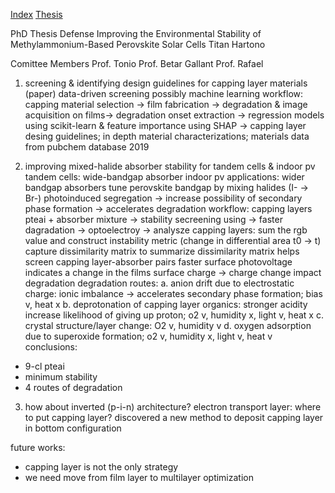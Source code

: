 [Index](index)
[Thesis](Thesis)

PhD Thesis Defense
Improving the Environmental Stability of Methylammonium-Based Perovskite Solar Cells
Titan Hartono

Comittee Members
Prof. Tonio
Prof. Betar Gallant
Prof. Rafael

1. screening & identifying design guidelines for capping layer materials (paper)
data-driven screening
possibly machine learning
workflow: capping material selection -> film fabrication -> degradation & image acquisition on films-> degradation onset extraction -> regression models using scikit-learn & feature importance using SHAP -> capping layer desing guidelines; in depth material characterizations; materials data from pubchem database 2019

2. improving mixed-halide absorber stability for tandem cells & indoor pv
tandem cells: wide-bandgap absorber
indoor pv applications: wider bandgap absorbers
tune perovskite bandgap by mixing halides (I- -> Br-)
photoinduced segregation -> increase possibility of secondary phase formation -> accelerates degradation
workflow: capping layers pteai + absorber mixture -> stability secreening using -> faster dagradation -> optoelectroy -> analysze
capping layers: sum the rgb value and construct instability metric (change in differential area t0 -> t)
capture dissimilarity matrix to summarize
dissimilarity matrix helps screen capping layer-absorber pairs faster
surface photovoltage indicates a change in the films surface charge -> charge change impact degradation
degradation routes:
a. anion drift due to electrostatic charge: ionic imbalance -> accelerates secondary phase formation; bias v, heat x
b. deprotonation of capping layer organics: stronger acidity increase likelihood of giving up proton; o2 v, humidity x, light v, heat x
c. crystal structure/layer change: O2 v, humidity v
d. oxygen adsorption due to superoxide formation; o2 v, humidity x, light v, heat v
conclusions:
- 9-cl pteai
- minimum stability
- 4 routes of degradation

3. how about inverted (p-i-n) architecture?
electron transport layer: where to put capping layer?
discovered a new method to deposit capping layer in bottom configuration

future works:
- capping layer is not the only strategy
- we need move from film layer to multilayer optimization
